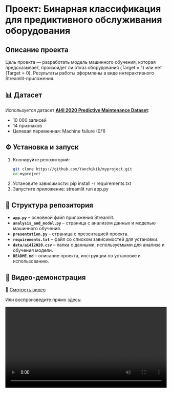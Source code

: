 # Проект: Бинарная классификация для предиктивного обслуживания оборудования

## Описание проекта
Цель проекта — разработать модель машинного обучения, которая предсказывает, произойдет ли отказ оборудования (Target = 1) или нет (Target = 0). Результаты работы оформлены в виде интерактивного Streamlit-приложения.

## 📊 Датасет
Используется датасет **[AI4I 2020 Predictive Maintenance Dataset](https://archive.ics.uci.edu/dataset/601/predictive+maintenance+data)**:
- 10 000 записей
- 14 признаков
- Целевая переменная: Machine failure (0/1)

## ⚙️ Установка и запуск
1. Клонируйте репозиторий:
   ```bash
   git clone https://github.com/Yanchikik/myproject.git
   cd myproject
2. Установите зависимости: 
   pip install -r requirements.txt 
3. Запустите приложение: 
   streamlit run app.py 
## 📁 Структура репозитория

- **`app.py`** – основной файл приложения Streamlit.  
- **`analysis_and_model.py`** – страница с анализом данных и моделью машинного обучения.  
- **`presentation.py`** – страница с презентацией проекта.  
- **`requirements.txt`** – файл со списком зависимостей для установки.  
- **`data/ai4i2020.csv`** – папка с данными, используемыми для анализа и обучения модели.  
- **`README.md`** – описание проекта, инструкции по установке и использованию.  

## 🎥 Видео-демонстрация  

🔗 [Смотреть видео](video/demo.mp4)  
  
Или воспроизведите прямо здесь:  

<video src="video/demo.mp4" controls width="100%"></video>
